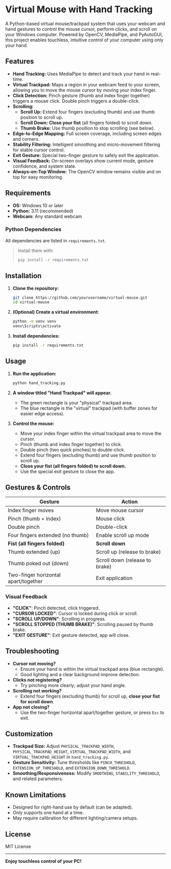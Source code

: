 # Virtual Mouse with Hand Tracking

A Python-based virtual mouse/trackpad system that uses your webcam and hand gestures to control the mouse cursor, perform clicks, and scroll on your Windows computer. Powered by OpenCV, MediaPipe, and PyAutoGUI, this project enables touchless, intuitive control of your computer using only your hand.

## Features

- **Hand Tracking:** Uses MediaPipe to detect and track your hand in real-time.
- **Virtual Trackpad:** Maps a region in your webcam feed to your screen, allowing you to move the mouse cursor by moving your index finger.
- **Click Detection:** Pinch gesture (thumb and index finger together) triggers a mouse click. Double pinch triggers a double-click.
- **Scrolling:**
  - **Scroll Up:** Extend four fingers (excluding thumb) and use thumb position to scroll up.
  - **Scroll Down:** **Close your fist** (all fingers folded) to scroll down.
  - **Thumb Brake:** Use thumb position to stop scrolling (see below).
- **Edge-to-Edge Mapping:** Full screen coverage, including screen edges and corners.
- **Stability Filtering:** Intelligent smoothing and micro-movement filtering for stable cursor control.
- **Exit Gesture:** Special two-finger gesture to safely exit the application.
- **Visual Feedback:** On-screen overlays show current mode, gesture confidence, and system state.
- **Always-on-Top Window:** The OpenCV window remains visible and on top for easy monitoring.

## Requirements

- **OS:** Windows 10 or later
- **Python:** 3.11 (recommended)
- **Webcam:** Any standard webcam

### Python Dependencies

All dependencies are listed in `requirements.txt`.

> Install them with:
> ```bash
> pip install -r requirements.txt
> ```

## Installation

1. **Clone the repository:**
   ```bash
   git clone https://github.com/yourusername/virtual-mouse.git
   cd virtual-mouse
   ```

2. **(Optional) Create a virtual environment:**
   ```bash
   python -m venv venv
   venv\Scripts\activate
   ```

3. **Install dependencies:**
   ```bash
   pip install -r requirements.txt
   ```

## Usage

1. **Run the application:**
   ```bash
   python hand_tracking.py
   ```

2. **A window titled "Hand Trackpad" will appear.**
   - The green rectangle is your "physical" trackpad area.
   - The blue rectangle is the "virtual" trackpad (with buffer zones for easier edge access).

3. **Control the mouse:**
   - Move your index finger within the virtual trackpad area to move the cursor.
   - Pinch (thumb and index finger together) to click.
   - Double pinch (two quick pinches) to double-click.
   - Extend four fingers (excluding thumb) and use thumb position to scroll up.
   - **Close your fist (all fingers folded) to scroll down.**
   - Use the special exit gesture to close the app.

## Gestures & Controls

| Gesture                                 | Action                        |
|------------------------------------------|-------------------------------|
| Index finger moves                       | Move mouse cursor             |
| Pinch (thumb + index)                    | Mouse click                   |
| Double pinch                             | Double-click                  |
| Four fingers extended (no thumb)         | Enable scroll up mode         |
| **Fist (all fingers folded)**            | **Scroll down**               |
| Thumb extended (up)                      | Scroll up (release to brake)  |
| Thumb poked out (down)                   | Scroll down (release to brake)|
| Two-finger horizontal apart/together     | Exit application              |

### Visual Feedback

- **"CLICK"**: Pinch detected, click triggered.
- **"CURSOR LOCKED"**: Cursor is locked during click or scroll.
- **"SCROLL UP/DOWN"**: Scrolling in progress.
- **"SCROLL STOPPED (THUMB BRAKE)"**: Scrolling paused by thumb brake.
- **"EXIT GESTURE"**: Exit gesture detected, app will close.

## Troubleshooting

- **Cursor not moving?**
  - Ensure your hand is within the virtual trackpad area (blue rectangle).
  - Good lighting and a clear background improve detection.
- **Clicks not registering?**
  - Try pinching more clearly; adjust your hand angle.
- **Scrolling not working?**
  - Extend four fingers (excluding thumb) for scroll up, **close your fist for scroll down**.
- **App not closing?**
  - Use the two-finger horizontal apart/together gesture, or press `Esc` to exit.

## Customization

- **Trackpad Size:** Adjust `PHYSICAL_TRACKPAD_WIDTH`, `PHYSICAL_TRACKPAD_HEIGHT`, `VIRTUAL_TRACKPAD_WIDTH`, and `VIRTUAL_TRACKPAD_HEIGHT` in `hand_tracking.py`.
- **Gesture Sensitivity:** Tune thresholds like `PINCH_THRESHOLD`, `EXTENSION_UP_THRESHOLD`, and `EXTENSION_DOWN_THRESHOLD`.
- **Smoothing/Responsiveness:** Modify `SMOOTHING`, `STABILITY_THRESHOLD`, and related parameters.

## Known Limitations

- Designed for right-hand use by default (can be adapted).
- Only supports one hand at a time.
- May require calibration for different lighting/camera setups.

## License

MIT License

---

**Enjoy touchless control of your PC!** 